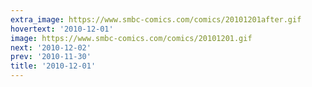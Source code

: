 ```yaml
---
extra_image: https://www.smbc-comics.com/comics/20101201after.gif
hovertext: '2010-12-01'
image: https://www.smbc-comics.com/comics/20101201.gif
next: '2010-12-02'
prev: '2010-11-30'
title: '2010-12-01'
---
```


